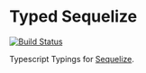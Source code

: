 # Typed Sequelize
[![Build Status](https://travis-ci.org/louy/typed-sequelize.svg?branch=master)](https://travis-ci.org/louy/typed-sequelize)

Typescript Typings for [Sequelize](http://sequelizejs.com).
